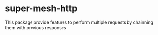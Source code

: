 # super-mesh-http
This package provide features to perform multiple requests by chainning them with previous responses
